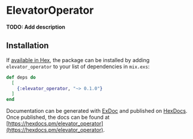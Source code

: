 # ElevatorOperator

**TODO: Add description**

## Installation

If [available in Hex](https://hex.pm/docs/publish), the package can be installed
by adding `elevator_operator` to your list of dependencies in `mix.exs`:

```elixir
def deps do
  [
    {:elevator_operator, "~> 0.1.0"}
  ]
end
```

Documentation can be generated with [ExDoc](https://github.com/elixir-lang/ex_doc)
and published on [HexDocs](https://hexdocs.pm). Once published, the docs can
be found at [https://hexdocs.pm/elevator_operator](https://hexdocs.pm/elevator_operator).

